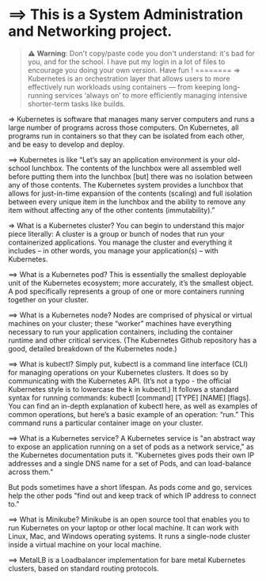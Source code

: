 ==> This is a System Administration and Networking project.
=======
> :warning: **Warning**: Don't copy/paste code you don't understand: it's bad for you, and for the school. I have put my login in a lot of files to encourage you doing your own version. Have fun !
========
=> Kubernetes is an orchestration layer that allows users to more effectively run workloads using containers — from keeping long-running services ‘always on’ to more efficiently managing intensive shorter-term tasks like builds.

=> Kubernetes is software that manages many server computers and runs a large number of programs across those computers. On Kubernetes, all programs run in containers so that they can be isolated from each other, and be easy to develop and deploy.

==> Kubernetes is like “Let’s say an application environment is your old-school lunchbox. The contents of the lunchbox were all assembled well before putting them into the lunchbox [but] there was no isolation between any of those contents. The Kubernetes system provides a lunchbox that allows for just-in-time expansion of the contents (scaling) and full isolation between every unique item in the lunchbox and the ability to remove any item without affecting any of the other contents (immutability).”

=> What is a Kubernetes cluster?
You can begin to understand this major piece literally: A cluster is a group or bunch of nodes that run your containerized applications. You manage the cluster and everything it includes – in other words, you manage your application(s) – with Kubernetes.

==> What is a Kubernetes pod?
This is essentially the smallest deployable unit of the Kubernetes ecosystem; more accurately, it’s the smallest object. A pod specifically represents a group of one or more containers running together on your cluster.

==> What is a Kubernetes node?
Nodes are comprised of physical or virtual machines on your cluster; these “worker” machines have everything necessary to run your application containers, including the container runtime and other critical services. (The Kubernetes Github repository has a good, detailed breakdown of the Kubernetes node.)

==> What is kubectl?
Simply put, kubectl is a command line interface (CLI) for managing operations on your Kubernetes clusters. It does so by communicating with the Kubernetes API. (It’s not a typo - the official Kubernetes style is to lowercase the k in kubectl.) It follows a standard syntax for running commands: kubectl [command] [TYPE] [NAME] [flags]. You can find an in-depth explanation of kubectl here, as well as examples of common operations, but here’s a basic example of an operation: “run.” This command runs a particular container image on your cluster.

==> What is a Kubernetes service?
A Kubernetes service is "an abstract way to expose an application running on a set of pods as a network service," as the Kubernetes documentation puts it. "Kubernetes gives pods their own IP addresses and a single DNS name for a set of Pods, and can load-balance across them."

But pods sometimes have a short lifespan. As pods come and go, services help the other pods "find out and keep track of which IP address to connect to." 

==> What is Minikube?
Minikube is an open source tool that enables you to run Kubernetes on your laptop or other local machine. It can work with Linux, Mac, and Windows operating systems. It runs a single-node cluster inside a virtual machine on your local machine.

==> MetalLB is a Loadbalancer implementation for bare metal Kubernetes clusters, based on standard routing protocols.
